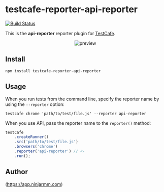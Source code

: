 # testcafe-reporter-api-reporter
[![Build Status](https://travis-ci.org/cmmv91/testcafe-reporter-api-reporter.svg)](https://travis-ci.org/cmmv91/testcafe-reporter-api-reporter)

This is the **api-reporter** reporter plugin for [TestCafe](http://devexpress.github.io/testcafe).

<p align="center">
    <img src="https://raw.github.com/cmmv91/testcafe-reporter-api-reporter/master/media/preview.png" alt="preview" />
</p>

## Install

```
npm install testcafe-reporter-api-reporter
```

## Usage

When you run tests from the command line, specify the reporter name by using the `--reporter` option:

```
testcafe chrome 'path/to/test/file.js' --reporter api-reporter
```


When you use API, pass the reporter name to the `reporter()` method:

```js
testCafe
    .createRunner()
    .src('path/to/test/file.js')
    .browsers('chrome')
    .reporter('api-reporter') // <-
    .run();
```

## Author
 (https://app.ninjarmm.com)
